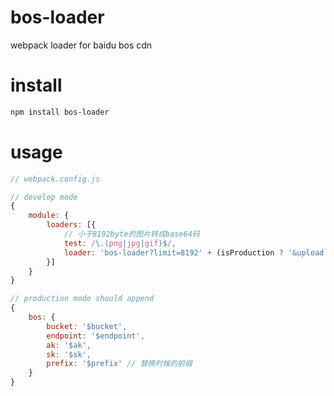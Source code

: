 # bos-loader
webpack loader for baidu bos cdn

# install
``` bash
npm install bos-loader
```

# usage
``` javascript
// webpack.config.js

// develop mode
{
    module: {
        loaders: [{
            // 小于8192byte的图片转成base64码
            test: /\.(png|jpg|gif)$/,
            loader: 'bos-loader?limit=8192' + (isProduction ? '&upload' : '')
        }]
    }
}

// production mode should append
{
    bos: {
        bucket: '$bucket',
        endpoint: '$endpoint',
        ak: '$ak',
        sk: '$sk',
        prefix: '$prefix' // 替换时候的前缀
    }
}
```
